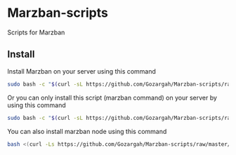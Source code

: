 # Marzban-scripts
Scripts for Marzban

## Install
Install Marzban on your server using this command
```bash
sudo bash -c "$(curl -sL https://github.com/Gozargah/Marzban-scripts/raw/master/marzban.sh)" @ install
```

Or you can only install this script (marzban command) on your server by using this command
```bash
sudo bash -c "$(curl -sL https://github.com/Gozargah/Marzban-scripts/raw/master/marzban.sh)" @ install-script
```

You can also install marzban node using this command
```bash
bash <(curl -Ls https://github.com/Gozargah/Marzban-scripts/raw/master/marzban-node.sh)
``` 